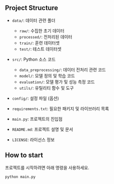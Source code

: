 ## Project Structure

- `data/`: 데이터 관련 폴더

  - `raw/`: 수집한 초기 데이터
  - `processed/`: 전처리된 데이터
  - `train/`: 훈련 데이터셋
  - `test/`: 테스트 데이터셋

- `src/`: Python 소스 코드

  - `data_preprocessing/`: 데이터 전처리 관련 코드
  - `model/`: 모델 정의 및 학습 코드
  - `evaluation/`: 모델 평가 및 성능 측정 코드
  - `utils/`: 유틸리티 함수 및 도구

- `config/`: 설정 파일 (옵션)

- `requirements.txt`: 필요한 패키지 및 라이브러리 목록

- `main.py`: 프로젝트의 진입점

- `README.md`: 프로젝트 설명 및 문서

- `LICENSE`: 라이선스 정보

## How to start

프로젝트를 시작하려면 아래 명령을 사용하세요.

```bash
python main.py
```

